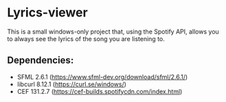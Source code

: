 # Lyrics-viewer
This is a small windows-only project that, using the Spotify API, allows you to always see the lyrics of the song you are listening to.

## Dependencies:
- SFML 2.6.1 (https://www.sfml-dev.org/download/sfml/2.6.1/)
- libcurl 8.12.1 (https://curl.se/windows/)
- CEF 131.2.7 (https://cef-builds.spotifycdn.com/index.html)

<!---
1) download needed dependencies
2) rename "libcurl.dll.a" to "libcurl.lib"
3) build and compile (release and debug) libcef_dll_wrapper
4) move the wrapper to the Release/Debug folders
5) build and compile Lyrics-viewer
-->